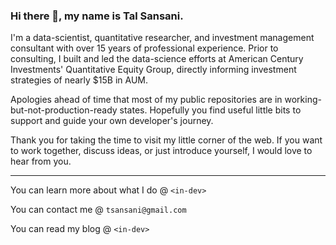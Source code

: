 ### Hi there 👋, my name is Tal Sansani.

I'm a data-scientist, quantitative researcher, and investment management consultant with over 15 years of professional experience. Prior to consulting, I built and led the data-science efforts at American Century Investments' Quantitative Equity Group, directly informing investment strategies of nearly $15B in AUM.

Apologies ahead of time that most of my public repositories are in working-but-not-production-ready states. Hopefully you find useful little bits to support and guide your own developer's journey.

Thank you for taking the time to visit my little corner of the web. If you want to work together, discuss ideas, or just introduce yourself, I would love to hear from you.

<hr>

You can learn more about what I do @ `<in-dev>`

You can contact me @ `tsansani@gmail.com`

You can read my blog @ `<in-dev>`
